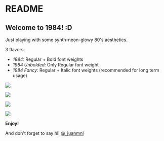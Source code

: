 # README

## Welcome to 1984! :D

Just playing with some synth-neon-glowy 80's aesthetics.

3 flavors:

- _1984:_ Regular + Bold font weights
- _1984 Unbolded:_ Only Regular font weight
- _1984 Fancy:_ Regular + Italic font weights (recommended for long term usage)

![](https://raw.githubusercontent.com/juanmnl/vs-1984/master/screenshots/main.jpg)

![](https://raw.githubusercontent.com/juanmnl/vs-1984/master/screenshots/css.jpg)

![](https://raw.githubusercontent.com/juanmnl/vs-1984/master/screenshots/js.jpg)

![](https://raw.githubusercontent.com/juanmnl/vs-1984/master/screenshots/json.jpg)

**Enjoy!**

And don't forget to say hi! [@\_juanmnl](https://twitter.com/_juanmnl)

